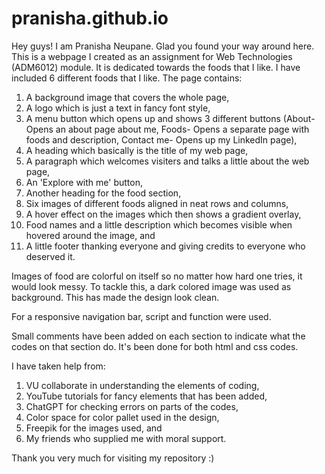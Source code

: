 # pranisha.github.io

Hey guys! I am Pranisha Neupane. Glad you found your way around here.
This is a webpage I created as an assignment for Web Technologies (ADM6012) module.
It is dedicated towards the foods that I like. I have included 6 different foods that I like.
The page contains:
1. A background image that covers the whole page,
2. A logo which is just a text in fancy font style,
3. A menu button which opens up and shows 3 different buttons (About- Opens an about page about me, Foods- Opens a separate page with foods and description, Contact me- Opens up my LinkedIn page),
4. A heading which basically is the title of my web page,
5. A paragraph which welcomes visiters and talks a little about the web page,
6. An 'Explore with me' button,
7. Another heading for the food section,
8. Six images of different foods aligned in neat rows and columns,
9. A hover effect on the images which then shows a gradient overlay,
10. Food names and a little description which becomes visible when hovered around the image, and
11. A little footer thanking everyone and giving credits to everyone who deserved it.

Images of food are colorful on itself so no matter how hard one tries, it would look messy. 
To tackle this, a dark colored image was used as background. This has made the design look clean.

For a responsive navigation bar, script and function were used.

Small comments have been added on each section to indicate what the codes on that section do.
It's been done for both html and css codes.

I have taken help from:
1. VU collaborate in understanding the elements of coding,
2. YouTube tutorials for fancy elements that has been added,
3. ChatGPT for checking errors on parts of the codes,
4. Color space for color pallet used in the design,
5. Freepik for the images used, and
6. My friends who supplied me with moral support.
   
Thank you very much for visiting my repository :)
